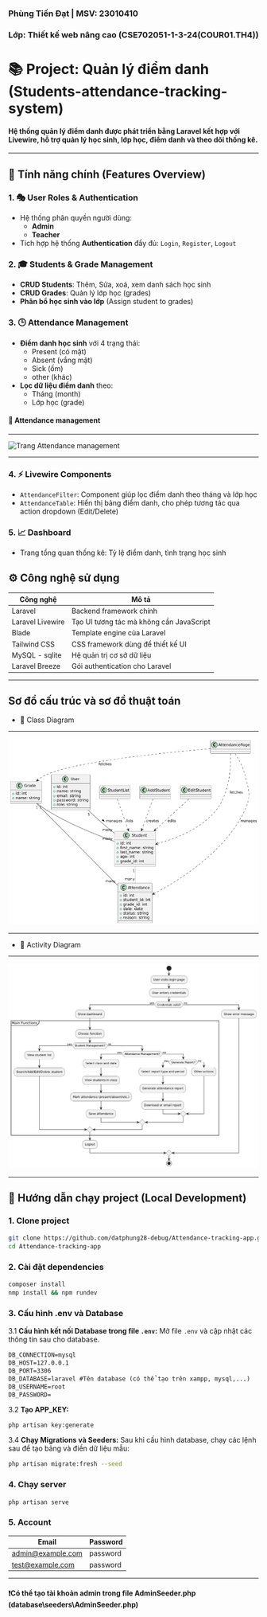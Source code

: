 ### Phùng Tiến Đạt | MSV: 23010410

### Lớp: Thiết kế web nâng cao (CSE702051-1-3-24(COUR01.TH4))

# 📚 Project: Quản lý điểm danh (Students-attendance-tracking-system)

#### Hệ thống quản lý điểm danh được phát triển bằng **Laravel** kết hợp với **Livewire**, hỗ trợ quản lý học sinh, lớp học, điểm danh và theo dõi thống kê. <br>

---

## 🚀 Tính năng chính (Features Overview)

### 1. 🎭 User Roles & Authentication

-   Hệ thống phân quyền người dùng:
    -   **Admin**
    -   **Teacher**
-   Tích hợp hệ thống **Authentication** đầy đủ: `Login`, `Register`, `Logout`

### 2. 🎓 Students & Grade Management

-   **CRUD Students**: Thêm, Sửa, xoá, xem danh sách học sinh
-   **CRUD Grades**: Quản lý lớp học (grades)
-   **Phân bổ học sinh vào lớp** (Assign student to grades)

### 3. 🕒 Attendance Management

-   **Điểm danh học sinh** với 4 trạng thái:
    -   Present (có mặt)
    -   Absent (vắng mặt)
    -   Sick (ốm)
    -   other (khác)
-   **Lọc dữ liệu điểm danh** theo:
    -   Tháng (month)
    -   Lớp học (grade)

#### 📸 Attendance management

---

![Trang Attendance management](assets/attendance-management.png)

---

### 4. ⚡ Livewire Components

-   `AttendanceFilter`: Component giúp lọc điểm danh theo tháng và lớp học
-   `AttendanceTable`: Hiển thị bảng điểm danh, cho phép tương tác qua action dropdown (Edit/Delete)

### 5. 📈 Dashboard

-   Trang tổng quan thống kê: Tỷ lệ điểm danh, tình trạng học sinh

## ⚙️ Công nghệ sử dụng

| Công nghệ        | Mô tả                                    |
| ---------------- | ---------------------------------------- |
| Laravel          | Backend framework chính                  |
| Laravel Livewire | Tạo UI tương tác mà không cần JavaScript |
| Blade            | Template engine của Laravel              |
| Tailwind CSS     | CSS framework dùng để thiết kế UI        |
| MySQL - sqlite   | Hệ quản trị cơ sở dữ liệu                |
| Laravel Breeze   | Gói authentication cho Laravel           |

---

## Sơ đồ cấu trúc và sơ đồ thuật toán

-   📸 Class Diagram

---

![classDiagram](assets/classDiagram.png)

---

-   📸 Activity Diagram

---

![Activity Diagram](assets/activityDiagram2.png)

---

## 🧪 Hướng dẫn chạy project (Local Development)

### 1. Clone project

```bash
git clone https://github.com/datphung28-debug/Attendance-tracking-app.git
cd Attendance-tracking-app
```

### 2. Cài đặt dependencies

```bash
composer install
nmp install && npm rundev
```

### 3. Cấu hình **.env** và **Database**

3.1 **Cấu hình kết nối Database trong file `.env`:**
Mở file `.env` và cập nhật các thông tin sau cho database.

```dotenv
DB_CONNECTION=mysql
DB_HOST=127.0.0.1
DB_PORT=3306
DB_DATABASE=laravel #Tên database (có thể tạo trên xampp, mysql,...)
DB_USERNAME=root
DB_PASSWORD=
```

3.2 **Tạo APP_KEY:**

```bash
php artisan key:generate
```

3.4 **Chạy Migrations và Seeders:**
Sau khi cấu hình database, chạy các lệnh sau để tạo bảng và điền dữ liệu mẫu:

```bash
php artisan migrate:fresh --seed
```

### 4. Chạy server

```bash
php artisan serve
```

### 5. Account

| Email             | Password |
| ----------------- | -------- |
| admin@example.com | password |
| test@example.com  | password |

---

#### ❗Có thể tạo tài khoản **admin** trong file AdminSeeder.php (database\seeders\AdminSeeder.php)
